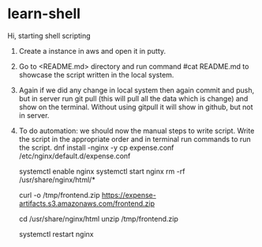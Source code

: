 # learn-shell
Hi, starting shell scripting
1. Create a instance in aws and open it in putty. 
2. Go to <README.md> directory and run command #cat README.md to showcase the script written in the local system.
3. Again if we did any change in local system then again commit and push, but in server run git pull (this will pull all the data which is change) and show on the terminal. Without using gitpull it will show in github, but not in server. 
4. To do automation: we should now the manual steps to write script. Write the script in the appropriate order and in terminal run commands to run the script.
  dnf install -nginx -y
  cp expense.conf /etc/nginx/default.d/expense.conf

   systemctl enable nginx
   systemctl start nginx
   rm -rf /usr/share/nginx/html/*
    
   curl -o /tmp/frontend.zip https://expense-artifacts.s3.amazonaws.com/frontend.zip
    
   cd /usr/share/nginx/html
   unzip /tmp/frontend.zip
    
   systemctl restart nginx